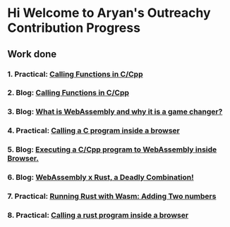# Hi Welcome to Aryan's Outreachy Contribution Progress

## Work done
### 1. Practical: [Calling Functions in C/Cpp](https://github.com/aryankaushik-git/outreachy/tree/main/aryankaushik/FunctionsInC_Wasm)
### 2. Blog: [Calling Functions in C/Cpp](https://www.wasm.builders/aryank21/execting-your-first-c-program-using-webassembly-1co)
### 3. Blog: [What is WebAssembly and why it is a game changer?](https://www.wasm.builders/aryank21/what-is-webassembly-and-why-it-is-a-game-changer-4jb7)
### 4. Practical: [Calling a C program inside a browser](https://github.com/aryankaushik-git/outreachy/tree/main/aryankaushik/Guildes_InsideBrowser/C%20Programs)
### 5. Blog: [Executing a C/Cpp program to WebAssembly inside Browser.](https://www.wasm.builders/aryank21/executing-a-new-ccpp-program-to-webassembly-inside-browser-1oj3)
### 6. Blog: [WebAssembly x Rust, a Deadly Combination!](https://www.wasm.builders/aryank21/webassembly-x-rust-a-deadly-combination-1638)
### 7. Practical: [Running Rust with Wasm: Adding Two numbers](https://github.com/aryankaushik-git/outreachy/tree/main/aryankaushik/Rust%20and%20Wasm)
### 8. Practical: [Calling a rust program inside a browser](https://github.com/aryankaushik-git/outreachy/tree/main/aryankaushik/Guildes_InsideBrowser/Rust)
